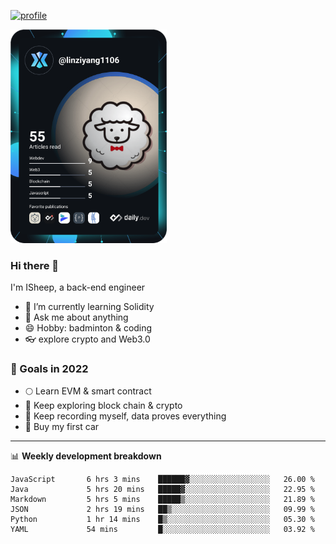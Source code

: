 [![profile](http://img.codelin.xyz/hello-im-isheep.svg)](https://www.calligrapher.ai/)

<a href="https://app.daily.dev/linziyang1106"><img src="/devcard.png" width="250" alt="ISheep's Dev Card"/></a>

### Hi there 🐏

I'm ISheep, a back-end engineer

- 🔭 I’m currently learning Solidity
- 💬 Ask me about anything
- 😄 Hobby: badminton & coding
- 👓 explore crypto and Web3.0

### 🚀 Goals in 2022
+ 🌕 Learn EVM & smart contract
+ 🤔 Keep exploring block chain & crypto
+ 🐏 Keep recording myself, data proves everything
+ 🚗 Buy my first car

-------

📊 **Weekly development breakdown**
<!--START_SECTION:waka-->

```text
JavaScript       6 hrs 3 mins    ██████▓░░░░░░░░░░░░░░░░░░   26.00 %
Java             5 hrs 20 mins   █████▓░░░░░░░░░░░░░░░░░░░   22.95 %
Markdown         5 hrs 5 mins    █████▒░░░░░░░░░░░░░░░░░░░   21.89 %
JSON             2 hrs 19 mins   ██▒░░░░░░░░░░░░░░░░░░░░░░   09.99 %
Python           1 hr 14 mins    █▒░░░░░░░░░░░░░░░░░░░░░░░   05.30 %
YAML             54 mins         █░░░░░░░░░░░░░░░░░░░░░░░░   03.92 %
```

<!--END_SECTION:waka-->
